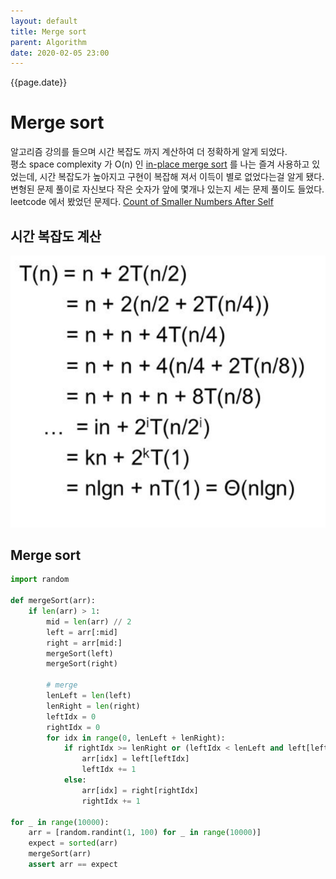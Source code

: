 ```yaml
---
layout: default
title: Merge sort
parent: Algorithm
date: 2020-02-05 23:00
---
```


{{page.date}}


# Merge sort

알고리즘 강의를 들으며 시간 복잡도 까지 계산하여 더 정확하게 알게 되었다.  
평소 space complexity 가 O(n) 인 [in-place merge sort](https://www.geeksforgeeks.org/in-place-merge-sort/) 를 나는 즐겨 사용하고 있었는데, 시간 복잡도가 높아지고 구현이 복잡해 져서 이득이 별로 없었다는걸 알게 됐다.  
변형된 문제 풀이로 자신보다 작은 숫자가 앞에 몇개나 있는지 세는 문제 풀이도 들었다. leetcode 에서 봤었던 문제다. [Count of Smaller Numbers After Self](https://leetcode.com/problems/count-of-smaller-numbers-after-self/)


## 시간 복잡도 계산

![시간 복잡도 계산](/assets/images/algorithm/mergesort/proof.png)


## Merge sort

```python
import random

def mergeSort(arr):
    if len(arr) > 1:
        mid = len(arr) // 2
        left = arr[:mid]
        right = arr[mid:]
        mergeSort(left)
        mergeSort(right)
        
        # merge
        lenLeft = len(left)
        lenRight = len(right)
        leftIdx = 0
        rightIdx = 0
        for idx in range(0, lenLeft + lenRight):
            if rightIdx >= lenRight or (leftIdx < lenLeft and left[leftIdx] < right[rightIdx]):
                arr[idx] = left[leftIdx]
                leftIdx += 1
            else:
                arr[idx] = right[rightIdx]
                rightIdx += 1

for _ in range(10000):
    arr = [random.randint(1, 100) for _ in range(10000)]
    expect = sorted(arr)
    mergeSort(arr)
    assert arr == expect
```